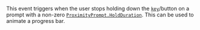 This event triggers when the user stops holding down the
[`key`](https://create.roblox.com/docs/reference/engine/classes/ProximityPrompt#KeyboardKeyCode)/button on a prompt with a
non-zero [`ProximityPrompt.HoldDuration`](https://create.roblox.com/docs/reference/engine/classes/ProximityPrompt#HoldDuration). This can be used to animate
a progress bar.